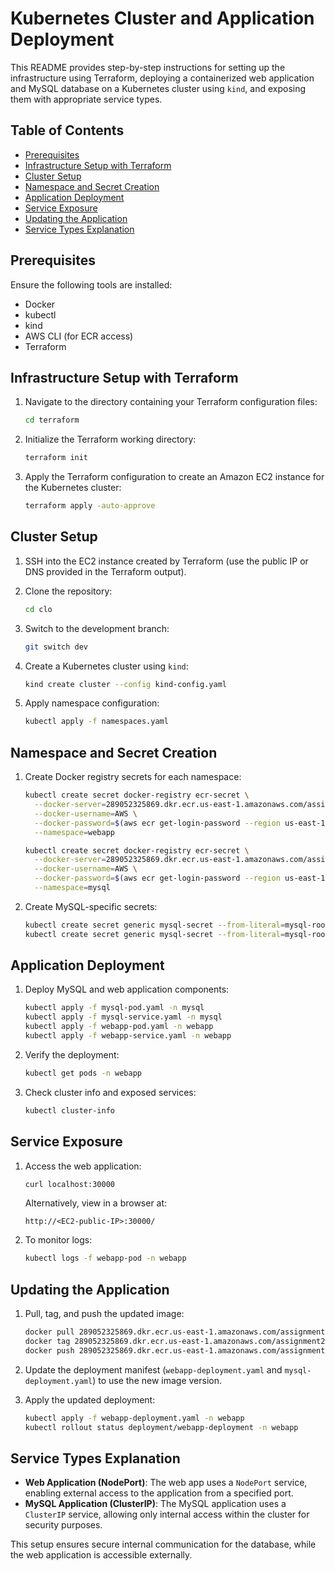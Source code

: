 # Kubernetes Cluster and Application Deployment

This README provides step-by-step instructions for setting up the infrastructure using Terraform, deploying a containerized web application and MySQL database on a Kubernetes cluster using `kind`, and exposing them with appropriate service types.

## Table of Contents
- [Prerequisites](#prerequisites)
- [Infrastructure Setup with Terraform](#infrastructure-setup-with-terraform)
- [Cluster Setup](#cluster-setup)
- [Namespace and Secret Creation](#namespace-and-secret-creation)
- [Application Deployment](#application-deployment)
- [Service Exposure](#service-exposure)
- [Updating the Application](#updating-the-application)
- [Service Types Explanation](#service-types-explanation)

## Prerequisites

Ensure the following tools are installed:
- Docker
- kubectl
- kind
- AWS CLI (for ECR access)
- Terraform

## Infrastructure Setup with Terraform

1. Navigate to the directory containing your Terraform configuration files:
    ```bash
    cd terraform
    ```

2. Initialize the Terraform working directory:
    ```bash
    terraform init
    ```

3. Apply the Terraform configuration to create an Amazon EC2 instance for the Kubernetes cluster:
    ```bash
    terraform apply -auto-approve
    ```

## Cluster Setup

1. SSH into the EC2 instance created by Terraform (use the public IP or DNS provided in the Terraform output).

2. Clone the repository:
    ```bash
    cd clo
    ```

3. Switch to the development branch:
    ```bash
    git switch dev
    ```

4. Create a Kubernetes cluster using `kind`:
    ```bash
    kind create cluster --config kind-config.yaml
    ```

5. Apply namespace configuration:
    ```bash
    kubectl apply -f namespaces.yaml
    ```

## Namespace and Secret Creation

1. Create Docker registry secrets for each namespace:
    ```bash
    kubectl create secret docker-registry ecr-secret \
      --docker-server=289052325869.dkr.ecr.us-east-1.amazonaws.com/assignment2-dev-ecr \
      --docker-username=AWS \
      --docker-password=$(aws ecr get-login-password --region us-east-1) \
      --namespace=webapp

    kubectl create secret docker-registry ecr-secret \
      --docker-server=289052325869.dkr.ecr.us-east-1.amazonaws.com/assignment2-dev-ecr \
      --docker-username=AWS \
      --docker-password=$(aws ecr get-login-password --region us-east-1) \
      --namespace=mysql
    ```

2. Create MySQL-specific secrets:
    ```bash
    kubectl create secret generic mysql-secret --from-literal=mysql-root-password=password123 -n webapp
    kubectl create secret generic mysql-secret --from-literal=mysql-root-password=password123 -n mysql
    ```

## Application Deployment

1. Deploy MySQL and web application components:
    ```bash
    kubectl apply -f mysql-pod.yaml -n mysql
    kubectl apply -f mysql-service.yaml -n mysql
    kubectl apply -f webapp-pod.yaml -n webapp
    kubectl apply -f webapp-service.yaml -n webapp
    ```

2. Verify the deployment:
    ```bash
    kubectl get pods -n webapp
    ```

3. Check cluster info and exposed services:
    ```bash
    kubectl cluster-info
    ```

## Service Exposure

1. Access the web application:
    ```bash
    curl localhost:30000
    ```

    Alternatively, view in a browser at:
    ```plaintext
    http://<EC2-public-IP>:30000/
    ```

2. To monitor logs:
    ```bash
    kubectl logs -f webapp-pod -n webapp
    ```

## Updating the Application

1. Pull, tag, and push the updated image:
    ```bash
    docker pull 289052325869.dkr.ecr.us-east-1.amazonaws.com/assignment2-dev-ecr:my_app
    docker tag 289052325869.dkr.ecr.us-east-1.amazonaws.com/assignment2-dev-ecr:my_app 289052325869.dkr.ecr.us-east-1.amazonaws.com/assignment2-dev-ecr:my_app-v2
    docker push 289052325869.dkr.ecr.us-east-1.amazonaws.com/assignment2-dev-ecr:my_app-v2
    ```

2. Update the deployment manifest (`webapp-deployment.yaml` and `mysql-deployment.yaml`) to use the new image version.

3. Apply the updated deployment:
    ```bash
    kubectl apply -f webapp-deployment.yaml -n webapp
    kubectl rollout status deployment/webapp-deployment -n webapp
    ```

## Service Types Explanation

- **Web Application (NodePort)**: The web app uses a `NodePort` service, enabling external access to the application from a specified port.
- **MySQL Application (ClusterIP)**: The MySQL application uses a `ClusterIP` service, allowing only internal access within the cluster for security purposes.

This setup ensures secure internal communication for the database, while the web application is accessible externally.
